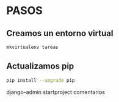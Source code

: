 # PASOS

## Creamos un entorno virtual

```bash
mkvirtualenv tareas
```

## Actualizamos pip
```bash
pip install --upgrade pip
```

django-admin startproject comentarios
